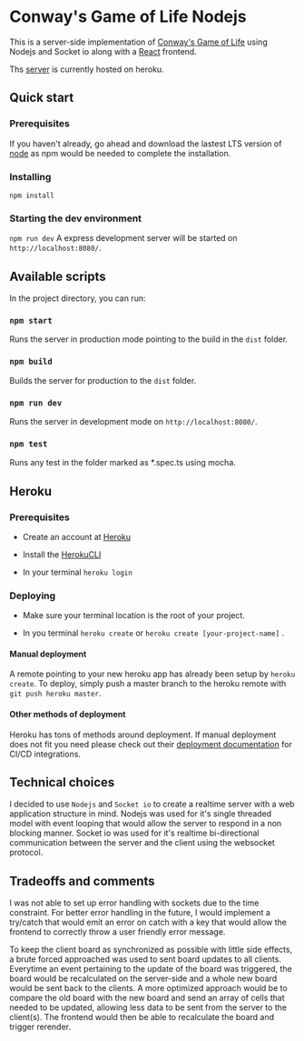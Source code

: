 # Conway's Game of Life Nodejs
This is a server-side implementation of [Conway's Game of Life](https://en.wikipedia.org/wiki/Conway%27s_Game_of_Life) using Nodejs and Socket io along with a [React](https://github.com/ryuash/game-of-life-react) frontend. 

Ths [server](https://thawing-river-17731.herokuapp.com/) is currently hosted on heroku.
## Quick start
### Prerequisites
If you haven't already, go ahead and download the lastest LTS version of [node](https://nodejs.org/en/) as npm would be needed to complete the installation.
### Installing
`npm install`
### Starting the dev environment
`npm run dev`
A express development server will be started on `http://localhost:8080/`.
##  Available scripts
In the project directory, you can run:
### `npm start`
Runs the server in production mode pointing to the build in the `dist` folder.
### `npm build`
Builds the server for production to the `dist` folder.
### `npm run dev`
Runs the server in development mode on `http://localhost:8080/`.
### `npm test`
Runs any test in the folder marked as *.spec.ts using mocha.
## Heroku
###  Prerequisites

- Create an account at [Heroku](https://signup.heroku.com/)

- Install the [HerokuCLI](https://devcenter.heroku.com/articles/heroku-cli#download-and-install)

- In your terminal `heroku login`
###  Deploying

- Make sure your terminal location is the root of your project.

- In you terminal `heroku create` or `heroku create [your-project-name]` .
####  Manual deployment

A remote pointing to your new heroku app has already been setup by `heroku create`. To deploy, simply push a master branch to the heroku remote with `git push heroku master`.
####  Other methods of deployment

Heroku has tons of methods around deployment. If manual deployment does not fit you need please check out their [deployment documentation](https://devcenter.heroku.com/categories/deployment) for CI/CD integrations.

##  Technical choices
I decided to use `Nodejs` and `Socket io` to create a realtime server with a web application structure in mind. Nodejs was used for it's single threaded model with event looping that would allow the server to respond in a non blocking manner. Socket io was used for it's realtime bi-directional communication between the server and the client using the websocket protocol.

##  Tradeoffs and comments
I was not able to set up error handling with sockets due to the time constraint. For better error handling in the future, I would implement a try/catch that would emit an error on catch with a key that would allow the frontend to correctly throw a user friendly error message.

To keep the client board as synchronized as possible with little side effects, a brute forced approached was used to sent board updates to all clients. Everytime an event pertaining to the update of the board was triggered, the board would be recalculated on the server-side and a whole new board would be sent back to the clients. A more optimized approach would be to compare the old board with the new board and send an array of cells that needed to be updated, allowing less data to be sent from the server to the client(s). The frontend would then be able to recalculate the board and trigger rerender.
